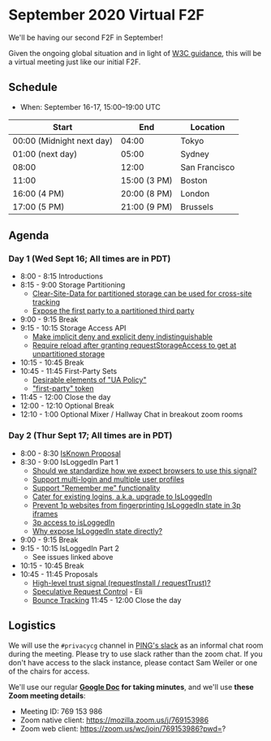 # September 2020 Virtual F2F

We'll be having our second F2F in September!

Given the ongoing global situation and in light of [W3C guidance](https://w3c.github.io/Guide/meetings/continuity.html), this will be a virtual meeting just like our initial F2F.

## Schedule

* When: September 16-17, 15:00–19:00 UTC

| Start  | End | Location |
| ------ | --- | -------- |
| 00:00 (Midnight next day) | 04:00 | Tokyo |
| 01:00 (next day) | 05:00 | Sydney |
| 08:00 | 12:00 | San Francisco |
| 11:00 | 15:00 (3 PM) | Boston |
| 16:00 (4 PM) | 20:00 (8 PM) | London |
| 17:00 (5 PM) | 21:00 (9 PM) | Brussels |

## Agenda

### Day 1 (Wed Sept 16; All times are in PDT)
* 8:00 - 8:15 Introductions
* 8:15 - 9:00 Storage Partitioning
    * [Clear-Site-Data for partitioned storage can be used for cross-site tracking](https://github.com/privacycg/storage-partitioning/issues/11)
    * [Expose the first party to a partitioned third party](https://github.com/privacycg/storage-partitioning/issues/14)
* 9:00 - 9:15 Break
* 9:15 - 10:15 Storage Access API
    * [Make implicit deny and explicit deny indistinguishable](https://github.com/privacycg/storage-access/issues/60)
    * [Require reload after granting requestStorageAccess to get at unpartitioned storage](https://github.com/privacycg/storage-access/issues/62)
* 10:15 - 10:45 Break
* 10:45 - 11:45 First-Party Sets
    * [Desirable elements of "UA Policy"](https://github.com/privacycg/first-party-sets/issues/20)
    * ["first-party" token](https://github.com/privacycg/first-party-sets/issues/5)
* 11:45 - 12:00 Close the day
* 12:00 - 12:10 Optional Break
* 12:10 - 1:00 Optional Mixer / Hallway Chat in breakout zoom rooms

### Day 2 (Thur Sept 17; All times are in PDT)
* 8:00 - 8:30 [IsKnown Proposal](https://github.com/privacycg/proposals/issues/20)
* 8:30 - 9:00 IsLoggedIn Part 1
    * [Should we standardize how we expect browsers to use this signal?](https://github.com/privacycg/is-logged-in/issues/15)
    * [Support multi-login and multiple user profiles](https://github.com/privacycg/is-logged-in/issues/21)
    * [Support "Remember me" functionality](https://github.com/privacycg/is-logged-in/issues/9)
    * [Cater for existing logins, a.k.a. upgrade to IsLoggedIn](https://github.com/privacycg/is-logged-in/issues/18)
    * [Prevent 1p websites from fingerprinting IsLoggedIn state in 3p iframes](https://github.com/privacycg/is-logged-in/issues/13)
    * [3p access to isLoggedIn](https://github.com/privacycg/is-logged-in/issues/19)
    * [Why expose IsLoggedIn state directly?](https://github.com/privacycg/is-logged-in/issues/14)
* 9:00 - 9:15 Break
* 9:15 - 10:15 IsLoggedIn Part 2
    * See issues linked above
* 10:15 - 10:45 Break
* 10:45 - 11:45 Proposals
    * [High-level trust signal (requestInstall / requestTrust)?](https://github.com/privacycg/proposals/issues/21)
    * [Speculative Request Control](https://github.com/privacycg/proposals/issues/19) - Eli
    * [Bounce Tracking](https://github.com/privacycg/proposals/issues/6)
11:45 - 12:00 Close the day

## Logistics

We will use the `#privacycg` channel in [PING's slack](https://w3cping.slack.com/) as an informal chat room during the meeting.  Please try to use slack rather than the zoom chat.  If you don't have access to the slack instance, please contact Sam Weiler or one of the chairs for access.

We'll use our regular **[Google Doc](https://docs.google.com/document/d/1DZEhS1UHJ1PKxt5ZwKmn5LZ4bo10UFyNXeLp2dUuzRM/edit#) for taking minutes**, and we'll use **these Zoom meeting details**:

* Meeting ID: 769 153 986
* Zoom native client: https://mozilla.zoom.us/j/769153986
* Zoom web client: https://zoom.us/wc/join/769153986?pwd=?
